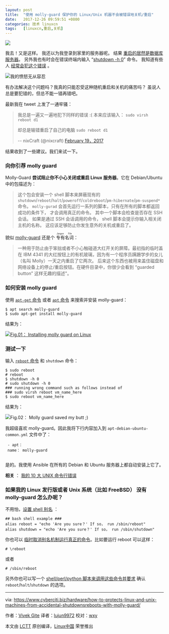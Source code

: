 ```yaml
---
layout: post
title:	"使用 molly-guard 保护你的 Linux/Unix 机器不会被错误地关机/重启"
date:	2017-12-26 09:59:51 +0800 
categories:	技术 linuxcn 
tags:	[linuxcn,重启,关机]
---
```



![](/Asserts/Images//attachment/album/201712/26/095946d1glghlkvz9wgwk1.jpg)


我去！又是这样。 我还以为我登录到家里的服务器呢。 结果 [重启的居然是数据库服务器](https://www.cyberciti.biz/faq/howto-reboot-linux/)。 另外我也有时会在错误终端内输入 “[shutdown -h 0](https://www.cyberciti.biz/faq/shutdown-linux-server/)” 命令。 我知道有些人 [经常会犯这个错误](https://www.cyberciti.biz/tips/my-10-unix-command-line-mistakes.html "My 10 UNIX Command Line Mistakes") 。


![我的愤怒无从容忍](/Asserts/Images//attachment/album/201712/26/095954dfssjjnsyy6b66ib.gif)


有办法解决这个问题吗？我真的只能忍受这种随机重启和关机的痛苦吗？ 虽说人总是要犯错的，但总不能一错再错吧。


最新我在 tweet 上发了一通牢骚：



> 
> 我总是一遍又一遍地犯下同样的错误 :( 本来应该输入： `sudo virsh reboot d1`
> 
> 
> 却总是输错重启了自己的电脑 `sudo reboot d1`
> 
> 
> -- nixCraft (@nixcraft) [February 19，2017](https://twitter.com/nixcraft/status/833320792880320513)
> 
> 
> 


结果收到了一些建议。我们来试一下。


### 向你引荐 molly guard


Molly-Guard **尝试阻止你不小心关闭或重启 Linux 服务器**。它在 Debian/Ubuntu 中的包描述为：



> 
> 这个包会安装一个 shell 脚本来屏蔽现有的 `shutdown`/`reboot`/`halt`/`poweroff`/`coldreboot`/`pm-hibernate`/`pm-suspend*` 命令。 `molly-gurad` 会首先运行一系列的脚本，只有在所有的脚本都返回成功的条件下， 才会调用真正的命令。 其中一个脚本会检查是否存在 SSH 会话。 如果是通过 SSH 会话调用的命令， shell 脚本会提示你输入相关闭主机的名称。 这应该足够防止你发生意外的关机或重启了。
> 
> 
> 


貌似 [molly-guard](http://catb.org/%7Eesr/jargon/html/M/molly-guard.html) 还是个<ruby> 专有名词 <rt>  Jargon File </rt></ruby>：



> 
> 一种用于防止由于笨拙或者不小心触碰道大红开关的屏障。最初指的临时盖在 IBM 4341 的大红按钮上的有机玻璃，因为有一个程序员蹒跚学步的女儿（名叫 Molly）一天之内重启了它两次。 后来这个东西也被用来盖住磁盘和网络设备上的停止/重启按钮。在硬件目录中，你很少会看到 “guarded button” 这样无趣的描述"。
> 
> 
> 


### 如何安装 molly guard


使用 [`apt-get` 命令](//www.cyberciti.biz/tips/linux-debian-package-management-cheat-sheet.html "See Linux/Unix apt-get command examples for more info") 或者 [`apt` 命令](//www.cyberciti.biz/faq/ubuntu-lts-debian-linux-apt-command-examples/ "See Linux/Unix apt command examples for more info") 来搜索并安装 molly-guard：



```
$ apt search molly-guard
$ sudo apt-get install molly-guard

```

结果为：


[![Fig.01： Installing molly guard on Linux](/Asserts/Images//attachment/album/201712/26/095956a733kb27xqk72jjb.jpg)](https://www.cyberciti.biz/hardware/how-to-protects-linux-and-unix-machines-from-accidental-shutdownsreboots-with-molly-guard/attachment/install-molly-guard-on-linux/)


### 测试一下


输入 [`reboot` 命令](https://www.cyberciti.biz/faq/linux-reboot-command/ "See Linux/Unix reboot command examples for more info")  和 `shutdown` 命令：



```
$ sudo reboot
# reboot
$ shutdown -h 0
# sudo shutdown -h 0
### running wrong command such as follows instead of
### sudo virsh reboot vm_name_here
$ sudo reboot vm_name_here

```

结果为：


![Fig.02： Molly guard saved my butt ;\)](/Asserts/Images//attachment/album/201712/26/095956px7zhbqxyswwwhdr.jpg)


我超级喜欢 molly-guard。因此我将下行内容加入到 `apt-debian-ubuntu-common.yml` 文件中了：



```
 - apt：
 name： molly-guard


```

是的。我使用 Ansible 在所有的 Debian 和 Ubuntu 服务器上都自动安装上它了。


**相关** ： [我的 10 大 UNIX 命令行错误](https://www.cyberciti.biz/tips/my-10-unix-command-line-mistakes.html)


### 如果我的 Linux 发行版或者 Unix 系统（比如 FreeBSD） 没有 molly-guard 怎么办呢？


不用怕，[设置 shell 别名](https://www.cyberciti.biz/tips/bash-aliases-mac-centos-linux-unix.html) ：



```
## bash shell example ###
alias reboot = "echo 'Are you sure？' If so， run /sbin/reboot"
alias shutdown = "echo 'Are you sure？' If so， run /sbin/shutdown"

```

你也可以 [临时取消别名机制运行真正的命令](https://www.cyberciti.biz/faq/bash-shell-temporarily-disable-an-alias/)。比如要运行 reboot 可以这样：



```
# \reboot

```

或者



```
# /sbin/reboot

```

另外你也可以写一个 [shell/perl/python 脚本来调用这些命令并要求](https://github.com/kjetilho/clumsy_protect) 确认 `reboot`/`halt`/`shutdown` 的选项。




---


via: <https://www.cyberciti.biz/hardware/how-to-protects-linux-and-unix-machines-from-accidental-shutdownsreboots-with-molly-guard/>


作者：[Vivek Gite](https://www.cyberciti.biz) 译者：[lujun9972](https://github.com/lujun9972) 校对：[wxy](https://github.com/wxy)


本文由 [LCTT](https://github.com/LCTT/TranslateProject) 原创编译，[Linux中国](https://linux.cn/) 荣誉推出
